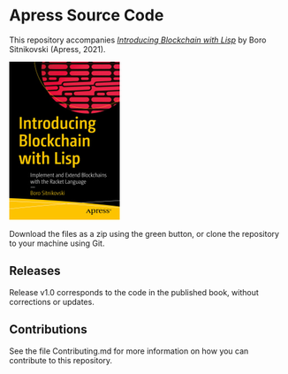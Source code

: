 # Apress Source Code

This repository accompanies [*Introducing Blockchain with Lisp*](https://www.apress.com/9781484269688) by Boro Sitnikovski (Apress, 2021).

[comment]: #cover
![Cover image](9781484269688.jpg)

Download the files as a zip using the green button, or clone the repository to your machine using Git.

## Releases

Release v1.0 corresponds to the code in the published book, without corrections or updates.

## Contributions

See the file Contributing.md for more information on how you can contribute to this repository.